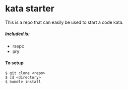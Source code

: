 kata starter
================

This is a repo that can easily be used to start a code kata.

##### Included is:

- rsepc
- pry

#### To setup

```
$ git clone <repo>
$ cd <directory>
$ bundle install
